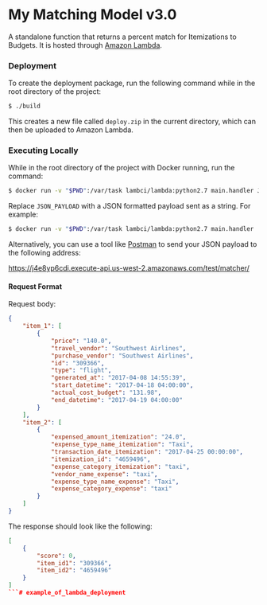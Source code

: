 # My Matching Model v3.0

A standalone function that returns a percent match for Itemizations to Budgets. It is hosted through
[Amazon Lambda](https://aws.amazon.com/lambda/).

### Deployment

To create the deployment package, run the following command while in the root directory of the project:

```bash
$ ./build
```

This creates a new file called `deploy.zip` in the current directory, which can then be uploaded to Amazon Lambda.

### Executing Locally

While in the root directory of the project with Docker running, run the command:

```bash
$ docker run -v "$PWD":/var/task lambci/lambda:python2.7 main.handler JSON_PAYLOAD
```

Replace `JSON_PAYLOAD` with a JSON formatted payload sent as a string. For example:

```bash
$ docker run -v "$PWD":/var/task lambci/lambda:python2.7 main.handler '{"budgets": [{"budget_price_budget": "140.0", "travel_vendor_receipts": "Southwest Airlines", "purchase_vendor_receipts": "Southwest Airlines", "budget_id": "309366", "start_datetime_trips": "2017-04-18 04:00:00", "generated_at_budget": "2017-04-08 14:55:39", "budget_type_budget": "flight", "actual_cost_budget": "131.98", "end_datetime_trips": "2017-04-19 04:00:00"}], "all_user_expense_lineitems": [{"expensed_amount_itemization": "24.0", "expense_type_name_itemization": "Taxi", "transaction_date_itemization": "2017-04-25 00:00:00", "itemization_id": "4659496", "expense_category_itemization": "taxi", "vendor_name_expense": "taxi", "expense_type_name_expense": "Taxi", "expense_category_expense": "taxi"}]}'
```

Alternatively, you can use a tool like [Postman](https://www.getpostman.com/) to send your JSON payload to the following address:

https://j4e8yp6cdi.execute-api.us-west-2.amazonaws.com/test/matcher/

#### Request Format

Request body:

```json
{
    "item_1": [
        {
            "price": "140.0",
            "travel_vendor": "Southwest Airlines",
            "purchase_vendor": "Southwest Airlines",
            "id": "309366",
            "type": "flight",
            "generated_at": "2017-04-08 14:55:39",
            "start_datetime": "2017-04-18 04:00:00",
            "actual_cost_budget": "131.98",
            "end_datetime": "2017-04-19 04:00:00"
        }
    ],
    "item_2": [
        {
            "expensed_amount_itemization": "24.0",
            "expense_type_name_itemization": "Taxi",
            "transaction_date_itemization": "2017-04-25 00:00:00",
            "itemization_id": "4659496",
            "expense_category_itemization": "taxi",
            "vendor_name_expense": "taxi",
            "expense_type_name_expense": "Taxi",
            "expense_category_expense": "taxi"
        }
    ]
}
```

The response should look like the following:

```json
[
    {
        "score": 0,
        "item_id1": "309366",
        "item_id2": "4659496"
    }
]
```# example_of_lambda_deployment
